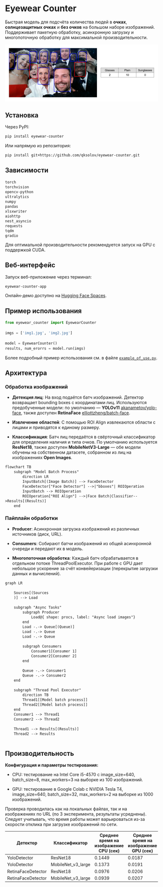 # Eyewear Counter

Быстрая модель для подсчёта количества людей в **очках**, **солнцезащитных очках** и **без очков** на большом наборе изображений. Поддерживает пакетную обработку, асинхронную загрузку и многопоточную обработку для максимальной производительности.

![](assets/output-counts.jpg)

## Установка

Через PyPI:

```bash
pip install eyewear-counter
```
Или напрямую из репозитория:

```bash
pip install git+https://github.com/qksolov/eyewear-counter.git
```


## Зависимости
```
torch
torchvision
opencv-python
ultralytics
numpy
pandas
xlsxwriter
aiohttp
nest_asyncio
requests
tqdm
gradio
```

Для оптимальной производительности рекомендуется запуск на GPU с поддержкой CUDA.

## Веб-интерфейс
Запуск веб-приложение через терминал:
```bash
eyewear-counter-app
```
Онлайн-демо доступно на [Hugging Face Spaces](https://qksolov-eyewear-counter.hf.space/).

## Пример использования
 ```python
 from eyewear_counter import EyewearCounter

 imgs = ['img1.jpg', 'img2.jpg']
 
 model = EyewearCounter()
 results, num_erorrs = model.run(imgs)
 ```

 Более подробный пример использования см. в файле [`example_of_use.py`](https://github.com/qksolov/eyewear-counter/blob/main/notebooks/example_of_use.ipynb).


## Архитектура

### Обработка изображений
- **Детекция лиц**: На вход подаётся батч изображений. Детектор возвращает bounding boxes с координатами лиц. Используются предобученные модели: по умолчанию — **YOLOv11**  [akanametov/yolo-face](https://github.com/akanametov/yolo-face/), также доступен **RetinaFace**  [elliottzheng/batch-face](https://github.com/elliottzheng/batch-face).

- **Извлечение областей**: С помощью ROI Align извлекаются области с лицами и приводятся к единому размеру.

- **Классификация**: Батч лиц передаётся в свёрточный классификатор для определения наличия и типа очков. По умолчанию используется **ResNet18**, также доступен **MobileNetV3-Large** — обе модели обучены на собственном датасете, собранном из лиц на изображениях **Open Images**.


```mermaid
flowchart TB
    subgraph "Model Batch Process"
        direction LR
        InputBatch[(Image Batch)] --> FaceDetector
        FaceDetector["Face Detector"] -->|"bboxes"| ROIOperation
        InputBatch --> ROIOperation
        ROIOperation["ROI Align"] -->|Face Batch|Classifier-->Results[(Results)]
    end
```

### Пайплайн обработки
- **Producer**: Асинхронная загрузка изображений из различных источников (диск, URL).

- **Consumers**: Собирают батчи изображений из общей асинхронной очереди и передают их в модель.

- **Многопоточная обработка**: Каждый батч обрабатывается в отдельном потоке ThreadPoolExecutor. При работе с GPU дает небольшое ускорение за счёт конвейеризации (перекрытие загрузки данных и вычислений).


```mermaid
graph LR

    Sources[(Sources
    )] --> Load

    subgraph "Async Tasks"
        subgraph Producer
            Load@{ shape: procs, label: "Async load images"}
        end
        Load -.-> Queue[(Queue)]
        Load -.-> Queue
        Load -.-> Queue

        subgraph Consumers
            Consumer1[Consumer 1]
            Consumer2[Consumer 2]
        end

        Queue -.-> Consumer1
        Queue -.-> Consumer2
    end

    subgraph "Thread Pool Executor"
        direction TB
        Thread1[[Model batch process]]
        Thread2[[Model batch process]]
    end
    Consumer1 --> Thread1
    Consumer2 --> Thread2

    Thread1 --> Results[(Results)]
    Thread2 --> Results
    
```

## Производительность
**Конфигурация и параметры тестирования:**

- CPU: тестирование на Intel Core i5-4570 с image_size=640, batch_size=8, max_workers=3 на выборке из 100 изображений.

- GPU: тестирование в Google Colab с NVIDIA Tesla T4, image_size=640, batch_size=32, max_workers=2 на выборке из 1000 изображений.

Проверка проводилась как на локальных файлах, так и на изображениях по URL (по 3 эксперимента, результаты усреднены). Следует учитывать, что время работы может варьироваться из-за скорости отклика при загрузке изображений по сети.


| Детектор           | Классификатор       | Среднее время на изображение CPU (сек) | Среднее время на изображение GPU (сек) |
|--------------------|---------------------|----------------------------------|----------------------------------|
| YoloDetector       | ResNet18            | 0.1449                           | 0.0187                           |
| YoloDetector       | MobileNet_v3_large  | 0.1373                           | 0.0191                           |
| RetinaFaceDetector | ResNet18            | 0.0976                           | 0.0206                           |
| RetinaFaceDetector | MobileNet_v3_large  | 0.0939                           | 0.0207                           |

